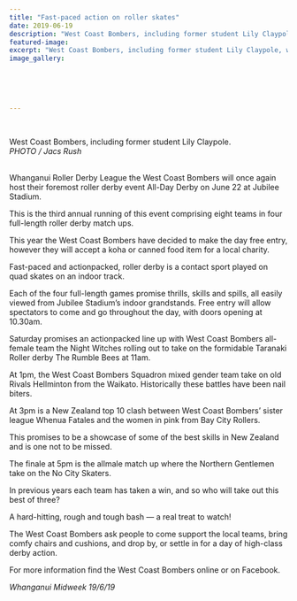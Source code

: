 ```yaml
---
title: "Fast-paced action on roller skates"
date: 2019-06-19
description: "West Coast Bombers, including former student Lily Claypole, will once again host their foremost roller derby event All-Day.."
featured-image: 
excerpt: "West Coast Bombers, including former student Lily Claypole, will once again host their foremost roller derby event AllDay Derby on June 22 at Jubilee Stadium."
image_gallery:
	
	
	
	
	
---
```


<p>&nbsp;<br /><img src="https://i.prcdn.co/img?regionKey=1hBafLq%2bC4Do4fV1%2bPnLog%3d%3d" alt="" /></p>
<p>West Coast Bombers, including former student Lily Claypole.<br /><em>PHOTO / Jacs Rush</em></p>
<p data-bind="text: $data"><br />Whanganui Roller Derby League the West Coast Bombers will once again host their foremost roller derby event All-Day Derby on June 22 at Jubilee Stadium.</p>
<p data-bind="text: $data">This is the third annual running of this event comprising eight teams in four full-length roller derby match ups.</p>
<p data-bind="text: $data">This year the West Coast Bombers have decided to make the day free entry, however they will accept a koha or canned food item for a local charity.</p>
<p data-bind="text: $data">Fast-paced and actionpacked, roller derby is a contact sport played on quad skates on an indoor track.</p>
<p data-bind="text: $data">Each of the four full-length games promise thrills, skills and spills, all easily viewed from Jubilee Stadium&rsquo;s indoor grandstands. Free entry will allow spectators to come and go throughout the day, with doors opening at 10.30am.</p>
<p data-bind="text: $data">Saturday promises an actionpacked line up with West Coast Bombers all-female team the Night Witches rolling out to take on the formidable Taranaki Roller derby The Rumble Bees at 11am.</p>
<p data-bind="text: $data">At 1pm, the West Coast Bombers Squadron mixed gender team take on old Rivals Hellminton from the Waikato. Historically these battles have been nail biters.</p>
<p data-bind="text: $data">At 3pm is a New Zealand top 10 clash between West Coast Bombers&rsquo; sister league Whenua Fatales and the women in pink from Bay City Rollers.</p>
<p data-bind="text: $data">This promises to be a showcase of some of the best skills in New Zealand and is one not to be missed.</p>
<p data-bind="text: $data">The finale at 5pm is the allmale match up where the Northern Gentlemen take on the No City Skaters.</p>
<p data-bind="text: $data">In previous years each team has taken a win, and so who will take out this best of three?</p>
<p data-bind="text: $data">A hard-hitting, rough and tough bash &mdash; a real treat to watch!</p>
<p data-bind="text: $data">The West Coast Bombers ask people to come support the local teams, bring comfy chairs and cushions, and drop by, or settle in for a day of high-class derby action.</p>
<p data-bind="text: $data">For more information find the West Coast Bombers online or on Facebook.</p>
<p data-bind="text: $data"><em>Whanganui Midweek 19/6/19</em></p>

